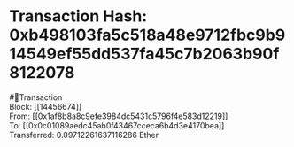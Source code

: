 
Transaction Hash: 0xb498103fa5c518a48e9712fbc9b914549ef55dd537fa45c7b2063b90f8122078
====================================================================================
  
#💸Transaction  
Block: [[14456674]]  
From: [[0x1af8b8a8c9efe3984dc5431c5796f4e583d12219]]  
To: [[0x0c01089aedc45ab0f43467cceca6b4d3e4170bea]]  
Transferred: 0.09712261637116286 Ether